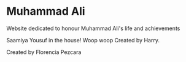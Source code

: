 # Muhammad Ali

Website dedicated to honour Muhammad Ali's life and achievements





Saamiya Yousuf in the house! Woop woop 
Created by Harry.

Created by Florencia Pezcara

